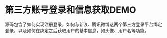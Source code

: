 第三方账号登录和信息获取DEMO
===========================

源码包含了如何实现注册登录，如何与新浪、腾讯微博这两个第三方登录平台绑定登录，以及如何在绑定之后获取用户的基本信息，如头像、用户名等功能。
